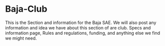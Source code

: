 # Baja-Club
This is the Section and information for the Baja SAE.
We will also post any information and idea we have about this section of are club.
Specs and information page,
Rules and regulations,
funding,
and anything else we find we might need.
